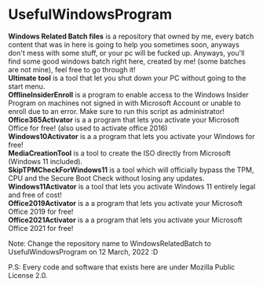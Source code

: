 # UsefulWindowsProgram
**Windows Related Batch files** is a repository that owned by me, every batch content that was in here is going to help you sometimes soon, anyways don't mess with some stuff, 
or your pc will be fucked up. Anyways, you'll find some good windows batch right here, created by me! (some batches are not mine), feel free to go through it!
<br>**Ultimate tool** is a tool that let you shut down your PC without going to the start menu.
<br>**OfflineInsiderEnroll** is a program to enable access to the Windows Insider Program on machines not signed in with Microsoft Account or unable to enroll due to an error. Make sure to run this script as administrator!
<br>**Office365Activator** is a a program that lets you activate your Microsoft Office for free! (also used to activate office 2016)
<br>**Windows10Activator** is a a program that lets you activate your Windows for free!
<br> **MediaCreationTool** is a tool to create the ISO directly from Microsoft (Windows 11 included).
<br> **SkipTPMCheckForWindows11** is a tool which will officially bypass the TPM, CPU and the Secure Boot Check without losing any updates.
<br> **Windows11Activator** is a tool that lets you activate Windows 11 entirely legal and free of cost! 
<br>**Office2019Activator** is a a program that lets you activate your Microsoft Office 2019 for free!
<br>**Office2021Activator** is a a program that lets you activate your Microsoft Office 2021 for free!

Note: Change the repository name to WindowsRelatedBatch to UsefulWindowsProgram on 12 March, 2022 :D

P.S: Every code and software that exists here are under Mozilla Public License 2.0. 
